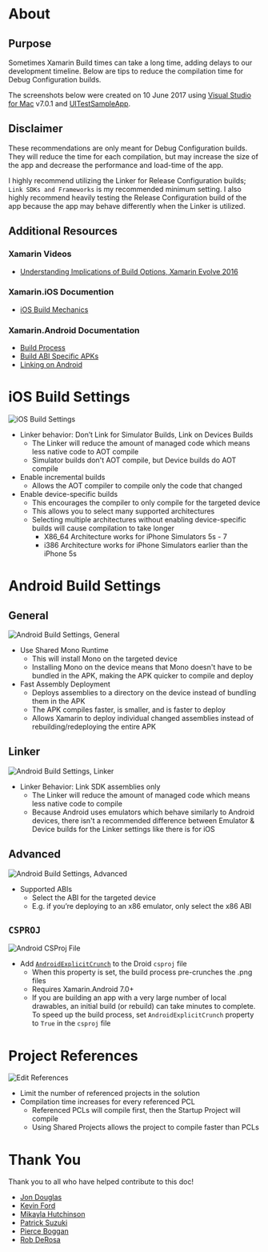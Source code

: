 # About

## Purpose

Sometimes Xamarin Build times can take a long time, adding delays to our development timeline. Below are tips to reduce the compilation time for Debug Configuration builds.

The screenshots below were created on 10 June 2017 using [Visual Studio for Mac](https://www.visualstudio.com/vs/visual-studio-mac/) v7.0.1 and [UITestSampleApp](https://github.com/brminnick/UITestSampleApp).

## Disclaimer

These recommendations are only meant for Debug Configuration builds. They will reduce the time for each compilation, but may increase the size of the app and decrease the performance and load-time of the app.

I highly recommend utilizing the Linker for Release Configuration builds; `Link SDKs and Frameworks` is my recommended minimum setting. I also highly recommend heavily testing the Release Configuration build of the app because the app may behave differently when the Linker is utilized.

## Additional Resources

### Xamarin Videos

- [Understanding Implications of Build Options, Xamarin Evolve 2016](https://evolve.xamarin.com/session/56e21fe4bad314273ca4d825)

### Xamarin.iOS Documention

- [iOS Build Mechanics](https://developer.xamarin.com/guides/ios/advanced_topics/ios-build-mechanics/)

### Xamarin.Android Documentation

- [Build Process](https://developer.xamarin.com/guides/android/under_the_hood/build_process/)
- [Build ABI Specific APKs](https://developer.xamarin.com/guides/android/advanced_topics/build-abi-specific-apks/)
- [Linking on Android](https://developer.xamarin.com/guides/android/advanced_topics/linking/)

# iOS Build Settings

![iOS Build Settings](./Images/iOS_Build_Settings.png)

- Linker behavior: Don’t Link for Simulator Builds, Link on Devices Builds
  - The Linker will reduce the amount of managed code which means less native code to AOT compile
  - Simulator builds don't AOT compile, but Device builds do AOT compile
- Enable incremental builds
  - Allows the AOT compiler to compile only the code that changed
- Enable device-specific builds
  - This encourages the compiler to only compile for the targeted device
  - This allows you to select many supported architectures
  - Selecting multiple architectures without enabling device-specific builds will cause compilation to take longer
    - X86_64 Architecture works for iPhone Simulators 5s - 7
    - i386 Architecture works for iPhone Simulators earlier than the iPhone 5s

# Android Build Settings

## General

![Android Build Settings, General](./Images/Android_Build_Settings_General.png)

- Use Shared Mono Runtime
  - This will install Mono on the targeted device
  - Installing Mono on the device means that Mono doesn't have to be bundled in the APK, making the APK quicker to compile and deploy
- Fast Assembly Deployment
  - Deploys assemblies to a directory on the device instead of bundling them in the APK
  - The APK compiles faster, is smaller, and  is faster to deploy
  - Allows Xamarin to deploy individual changed assemblies instead of rebuilding/redeploying the entire APK

## Linker

![Android Build Settings, Linker](./Images/Android_Build_Settings_Linker.png)

- Linker Behavior: Link SDK assemblies only
  - The Linker will reduce the amount of managed code which means less native code to compile
  - Because Android uses emulators which behave similarly to Android devices, there isn't a recommended difference between Emulator & Device builds for the Linker settings like there is for iOS

## Advanced

![Android Build Settings, Advanced](./Images/Android_Build_Settings_Advanced.png)

- Supported ABIs
  - Select the ABI for the targeted device
  - E.g. if you’re deploying to an x86 emulator, only select the x86 ABI

## `CSPROJ`

![Android CSProj File](./Images/AndroidExplicitCrunch.png)

- Add [`AndroidExplicitCrunch`](https://developer.xamarin.com/guides/android/under_the_hood/build_process/#Resource_Properties) to the Droid `csproj` file
  - When this property is set, the build process pre-crunches the .png files
  - Requires Xamarin.Android 7.0+
  - If you are building an app with a very large number of local drawables, an initial build (or rebuild) can take minutes to complete. To speed up the build process, set `AndroidExplicitCrunch` property to `True` in the `csproj` file


# Project References

![Edit References](./Images/ProjectReferences_EditReferences.png)

- Limit the number of referenced projects in the solution
- Compilation time increases for every referenced PCL
  - Referenced PCLs will compile first, then the Startup Project will compile
  - Using Shared Projects allows the project to compile faster than PCLs

# Thank You

Thank you to all who have helped contribute to this doc!

- [Jon Douglas](https://twitter.com/_JonDouglas)
- [Kevin Ford](https://twitter.com/bowman74)
- [Mikayla Hutchinson](https://twitter.com/mjhutchinson)
- [Patrick Suzuki](https://github.com/patrickluvsoj)
- [Pierce Boggan](https://twitter.com/pierceboggan)
- [Rob DeRosa](https://github.com/rob-derosa)